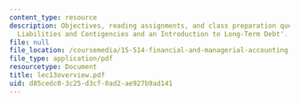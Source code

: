 ```yaml
---
content_type: resource
description: Objectives, reading assignments, and class preparation questions on 'Current
  Liabilities and Contigencies and an Introduction to Long-Term Debt'.
file: null
file_location: /coursemedia/15-514-financial-and-managerial-accounting-summer-2003/d85cedc03c25d3cf0ad2ae927b9ad141_lec13overview.pdf
file_type: application/pdf
resourcetype: Document
title: lec13overview.pdf
uid: d85cedc0-3c25-d3cf-0ad2-ae927b9ad141
---
```

